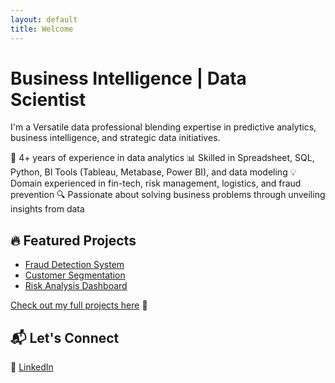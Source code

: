 ```yaml
---
layout: default
title: Welcome
---
```

# Business Intelligence | Data Scientist 

I'm a Versatile data professional blending expertise in predictive analytics, business intelligence, and strategic data initiatives.

🚀 4+ years of experience in data analytics
📊 Skilled in Spreadsheet, SQL, Python, BI Tools (Tableau, Metabase, Power BI), and data modeling
💡 Domain experienced in fin-tech, risk management, logistics, and fraud prevention
🔍 Passionate about solving business problems through unveiling insights from data

## 🔥 Featured Projects  
- [Fraud Detection System](projects/fraud-detection.md)  
- [Customer Segmentation](projects/customer-segmentation.md)  
- [Risk Analysis Dashboard](projects/risk-dashboard.md)  

[Check out my full projects here](projects.md) 🚀  

## 📬 Let's Connect  
🔗 [LinkedIn](https://www.linkedin.com/in/iga-rahmawati)
